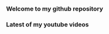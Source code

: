 ### Welcome to my github repository

### Latest of my youtube videos
<!-- YOUTUBE:START -->
<!-- YOUTUBE:END -->